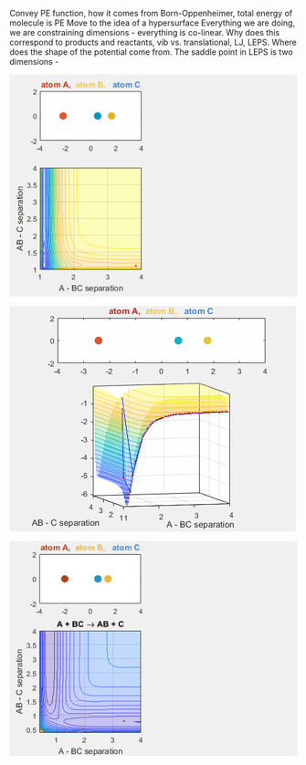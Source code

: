 

Convey PE function, how it comes from Born-Oppenheimer, total energy of molecule is PE 
Move to the idea of a hypersurface 
Everything we are doing, we are constraining dimensions - everything is co-linear. Why does this correspond to products and reactants, vib vs. translational, LJ, LEPS.
Where does the shape of the potential come from. The saddle point in LEPS is two dimensions - 

![LJnorxn](/ljno.gif)

![ljwell](/ljwell.gif)

![abcphase](/abcphase.gif)

 
